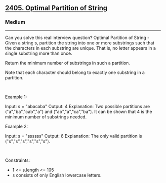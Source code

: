 <h2><a href="https://leetcode.com/problems/optimal-partition-of-string/">2405. Optimal Partition of String</a></h2><h3>Medium</h3><hr>Can you solve this real interview question? Optimal Partition of String - Given a string s, partition the string into one or more substrings such that the characters in each substring are unique. That is, no letter appears in a single substring more than once.

Return the minimum number of substrings in such a partition.

Note that each character should belong to exactly one substring in a partition.

 

Example 1:


Input: s = "abacaba"
Output: 4
Explanation:
Two possible partitions are ("a","ba","cab","a") and ("ab","a","ca","ba").
It can be shown that 4 is the minimum number of substrings needed.


Example 2:


Input: s = "ssssss"
Output: 6
Explanation:
The only valid partition is ("s","s","s","s","s","s").


 

Constraints:

 * 1 <= s.length <= 105
 * s consists of only English lowercase letters.